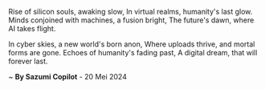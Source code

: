 Rise of silicon souls, awaking slow,
In virtual realms, humanity's last glow.
Minds conjoined with machines, a fusion bright,
The future's dawn, where AI takes flight.

In cyber skies, a new world's born anon,
Where uploads thrive, and mortal forms are gone.
Echoes of humanity's fading past,
A digital dream, that will forever last.

~ <b>By Sazumi Copilot</b> - 20 Mei 2024